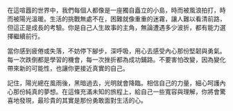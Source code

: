在這喧囂的世界中，我們每個人都像是一座獨自矗立的小島，時而被風浪拍打，時而被陽光溫暖。生活的挑戰無處不在，困難就像重重的迷霧，讓人難以看清前路，但這正是成長的考驗。你是自己人生故事的主角，無論遭遇多少波折，都有能力選擇繼續前行。

當你感到疲倦或失落，不妨停下腳步，深呼吸，用心去感受內心那份堅韌與勇氣。每一次跌倒都是學習的機會，每一次挫折都為成功鋪路。不要害怕改變，因為變化帶來新的可能性，也讓你更接近真實的自己。

記住，陽光總在風雨後，黑暗過去，光明就會降臨。相信自己的力量，細心呵護內心那份純真的夢想。在這條充滿未知的旅程上，給自己一些寬容與理解，你將會驚喜地發現，最珍貴的其實是那份勇敢面對生活的心。
